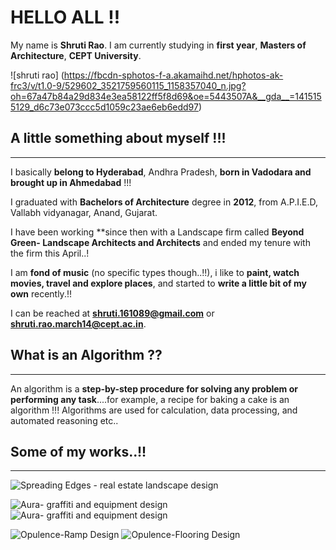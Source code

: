 


HELLO ALL !!		
====================


My name is **Shruti Rao**.
I am currently studying in **first year**, **Masters of Architecture**, **CEPT University**.


![shruti rao]
(https://fbcdn-sphotos-f-a.akamaihd.net/hphotos-ak-frc3/v/t1.0-9/529602_3521759560115_1158357040_n.jpg?oh=67a47b84a29d834e3ea58122ff5f8d69&oe=5443507A&__gda__=1415155129_d6c73e073ccc5d1059c23ae6eb6edd97)




## A little something about myself !!!
--------------

I basically **belong to Hyderabad**, Andhra Pradesh, **born in Vadodara and brought up in Ahmedabad** !!!

I graduated with **Bachelors of Architecture**  degree in **2012**, from A.P.I.E.D, Vallabh vidyanagar, Anand, Gujarat.

I have been working **since then with a Landscape firm called **Beyond Green- Landscape Architects and Architects** and ended my tenure with the firm this April..! 

I am **fond of music** (no specific types though..!!), i like to **paint, watch movies, travel and explore places**, and started to **write a little bit of my own** recently.!!

I can be reached at  **shruti.161089@gmail.com**  or **shruti.rao.march14@cept.ac.in**.

## What is an Algorithm ??
--------------
An algorithm is a **step-by-step procedure for solving any problem or performing any task**....for example, a recipe for baking a cake is an algorithm !!! 
Algorithms are used for calculation, data processing, and automated reasoning etc..

## Some of my works..!!
--------------

![Spreading Edges - real estate landscape design](http://beyondgreen.in/images/projects/spreading%20edges/1.jpg)

![Aura- graffiti and equipment design](http://beyondgreen.in/images/projects/aura/7.jpg)
![Aura- graffiti and equipment design](http://beyondgreen.in/images/projects/aura/10.jpg)


![Opulence-Ramp Design](http://beyondgreen.in/images/projects/opulence/10.jpg)
![Opulence-Flooring Design](http://beyondgreen.in/images/projects/opulence/11.jpg)